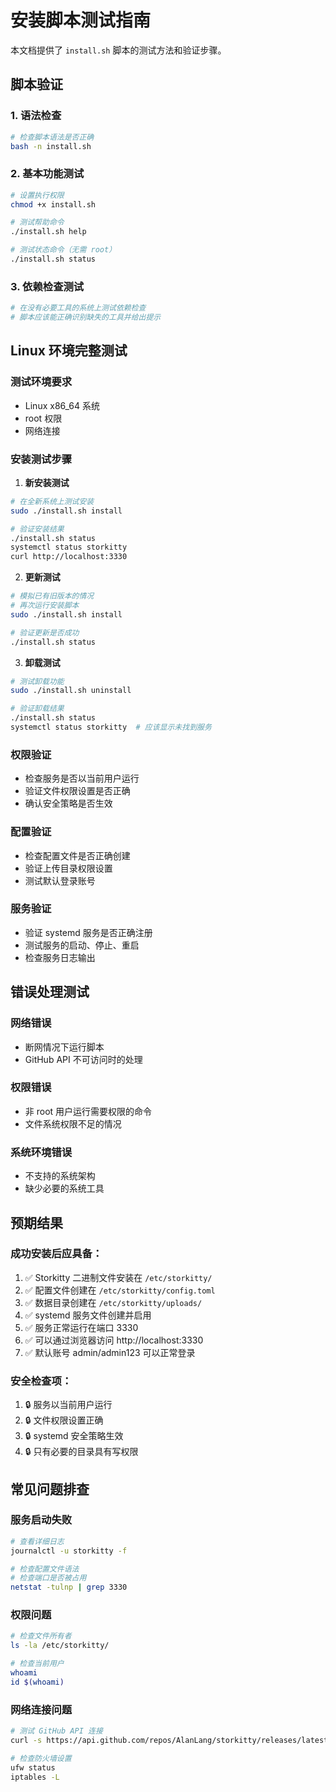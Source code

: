 # 安装脚本测试指南

本文档提供了 `install.sh` 脚本的测试方法和验证步骤。

## 脚本验证

### 1. 语法检查
```bash
# 检查脚本语法是否正确
bash -n install.sh
```

### 2. 基本功能测试
```bash
# 设置执行权限
chmod +x install.sh

# 测试帮助命令
./install.sh help

# 测试状态命令（无需 root）
./install.sh status
```

### 3. 依赖检查测试
```bash
# 在没有必要工具的系统上测试依赖检查
# 脚本应该能正确识别缺失的工具并给出提示
```

## Linux 环境完整测试

### 测试环境要求
- Linux x86_64 系统
- root 权限
- 网络连接

### 安装测试步骤

1. **新安装测试**
```bash
# 在全新系统上测试安装
sudo ./install.sh install

# 验证安装结果
./install.sh status
systemctl status storkitty
curl http://localhost:3330
```

2. **更新测试**
```bash
# 模拟已有旧版本的情况
# 再次运行安装脚本
sudo ./install.sh install

# 验证更新是否成功
./install.sh status
```

3. **卸载测试**
```bash
# 测试卸载功能
sudo ./install.sh uninstall

# 验证卸载结果
./install.sh status
systemctl status storkitty  # 应该显示未找到服务
```

### 权限验证
- 检查服务是否以当前用户运行
- 验证文件权限设置是否正确
- 确认安全策略是否生效

### 配置验证
- 检查配置文件是否正确创建
- 验证上传目录权限设置
- 测试默认登录账号

### 服务验证
- 验证 systemd 服务是否正确注册
- 测试服务的启动、停止、重启
- 检查服务日志输出

## 错误处理测试

### 网络错误
- 断网情况下运行脚本
- GitHub API 不可访问时的处理

### 权限错误
- 非 root 用户运行需要权限的命令
- 文件系统权限不足的情况

### 系统环境错误
- 不支持的系统架构
- 缺少必要的系统工具

## 预期结果

### 成功安装后应具备：
1. ✅ Storkitty 二进制文件安装在 `/etc/storkitty/`
2. ✅ 配置文件创建在 `/etc/storkitty/config.toml`
3. ✅ 数据目录创建在 `/etc/storkitty/uploads/`
4. ✅ systemd 服务文件创建并启用
5. ✅ 服务正常运行在端口 3330
6. ✅ 可以通过浏览器访问 http://localhost:3330
7. ✅ 默认账号 admin/admin123 可以正常登录

### 安全检查项：
1. 🔒 服务以当前用户运行
2. 🔒 文件权限设置正确
3. 🔒 systemd 安全策略生效
4. 🔒 只有必要的目录具有写权限

## 常见问题排查

### 服务启动失败
```bash
# 查看详细日志
journalctl -u storkitty -f

# 检查配置文件语法
# 检查端口是否被占用
netstat -tulnp | grep 3330
```

### 权限问题
```bash
# 检查文件所有者
ls -la /etc/storkitty/

# 检查当前用户
whoami
id $(whoami)
```

### 网络连接问题
```bash
# 测试 GitHub API 连接
curl -s https://api.github.com/repos/AlanLang/storkitty/releases/latest

# 检查防火墙设置
ufw status
iptables -L
```